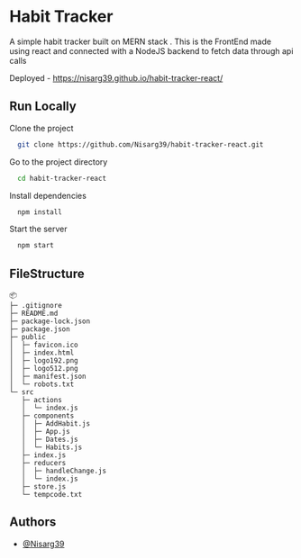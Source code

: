 
# Habit Tracker 

A simple habit tracker built on MERN stack .
This is the FrontEnd made using react and connected 
with a NodeJS backend to fetch data through api calls

Deployed - https://nisarg39.github.io/habit-tracker-react/




## Run Locally

Clone the project

```bash
  git clone https://github.com/Nisarg39/habit-tracker-react.git
```

Go to the project directory

```bash
  cd habit-tracker-react
```

Install dependencies

```bash
  npm install
```

Start the server

```bash
  npm start
```


## FileStructure

```
📦 
├─ .gitignore
├─ README.md
├─ package-lock.json
├─ package.json
├─ public
│  ├─ favicon.ico
│  ├─ index.html
│  ├─ logo192.png
│  ├─ logo512.png
│  ├─ manifest.json
│  └─ robots.txt
└─ src
   ├─ actions
   │  └─ index.js
   ├─ components
   │  ├─ AddHabit.js
   │  ├─ App.js
   │  ├─ Dates.js
   │  └─ Habits.js
   ├─ index.js
   ├─ reducers
   │  ├─ handleChange.js
   │  └─ index.js
   ├─ store.js
   └─ tempcode.txt
```

## Authors

- [@Nisarg39](https://github.com/Nisarg39)

